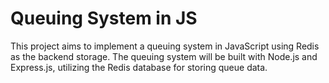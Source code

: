 # Queuing System in JS
This project aims to implement a queuing system in JavaScript using Redis as the backend storage. The queuing system will be built with Node.js and Express.js, utilizing the Redis database for storing queue data.
